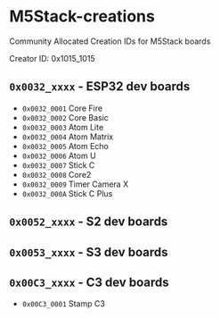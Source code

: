 # M5Stack-creations
Community Allocated Creation IDs for M5Stack boards

Creator ID: 0x1015_1015

## `0x0032_xxxx` - ESP32 dev boards
* `0x0032_0001` Core Fire
* `0x0032_0002` Core Basic
* `0x0032_0003` Atom Lite
* `0x0032_0004` Atom Matrix
* `0x0032_0005` Atom Echo
* `0x0032_0006` Atom U
* `0x0032_0007` Stick C
* `0x0032_0008` Core2
* `0x0032_0009` Timer Camera X
* `0x0032_000A` Stick C Plus

## `0x0052_xxxx` - S2 dev boards

## `0x0053_xxxx` - S3 dev boards

## `0x00C3_xxxx` - C3 dev boards
*  `0x00C3_0001` Stamp C3
